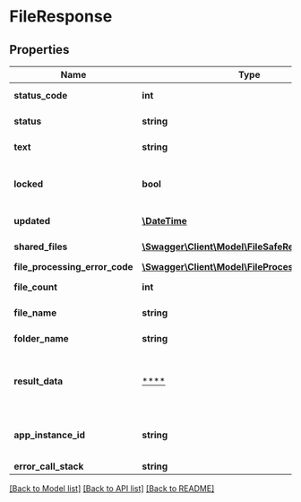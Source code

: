 # FileResponse

## Properties
Name | Type | Description | Notes
------------ | ------------- | ------------- | -------------
**status_code** | **int** | Get or set StatusCode | [optional] 
**status** | **string** | Get or set Status | [optional] 
**text** | **string** | Get or set Text | [optional] 
**locked** | **bool** | Get or set Document locked with password | [optional] 
**updated** | [**\DateTime**](\DateTime.md) | Last updated | [optional] 
**shared_files** | [**\Swagger\Client\Model\FileSafeResult[]**](FileSafeResult.md) | Get or set Files | [optional] 
**file_processing_error_code** | [**\Swagger\Client\Model\FileProcessingErrorCode**](FileProcessingErrorCode.md) |  | [optional] 
**file_count** | **int** | Get count of files | [optional] 
**file_name** | **string** | Get or set FileName | [optional] 
**folder_name** | **string** | Get or set FolderName | [optional] 
**result_data** | [****](.md) | Data displaying on file processing result page | [optional] 
**app_instance_id** | **string** | Instance id where is processing located | [optional] 
**error_call_stack** | **string** |  | [optional] 

[[Back to Model list]](../../README.md#documentation-for-models) [[Back to API list]](../../README.md#documentation-for-api-endpoints) [[Back to README]](../../README.md)

